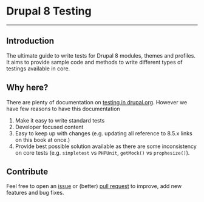 # Drupal 8 Testing

---

## Introduction

The ultimate guide to write tests for Drupal 8 modules, themes and profiles. It aims to provide sample code and methods to write different types of testings available in core.


## Why here?
There are plenty of documentation on [testing in drupal.org](https://www.drupal.org/docs/testing). However we have few reasons to have this documentation

1. Make it easy to write standard tests
2. Developer focused content
3. Easy to keep up with changes (e.g. updating all reference to 8.5.x links on this book at once.)
4. Provide best possible solution available as there are some inconsistency on core tests (e.g. `simpletest` vs `PHPUnit`, `getMock()` vs `prophesize()`).

## Contribute

Feel free to open an [issue](https://github.com/drupadocs/testing/issues/new) or (better) [pull request](https://github.com/drupadocs/testing/pulls) to improve, add new features and bug fixes.

